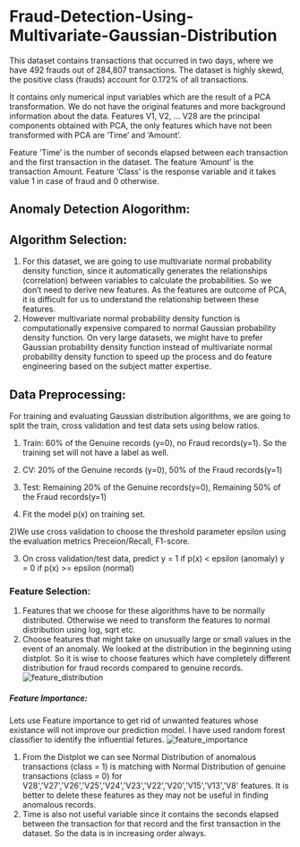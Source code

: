 # Fraud-Detection-Using-Multivariate-Gaussian-Distribution

This dataset contains transactions that occurred in two days, where we have 492 frauds out of 284,807 transactions. The dataset is highly skewd, the positive class (frauds) account for 0.172% of all transactions.

It contains only numerical input variables which are the result of a PCA transformation. We do not have the original features and more background information about the data. Features V1, V2, … V28 are the principal components obtained with PCA, the only features which have not been transformed with PCA are ‘Time’ and ‘Amount’.

Feature ‘Time’ is the number of seconds elapsed between each transaction and the first transaction in the dataset. The feature ‘Amount’ is the transaction Amount. Feature ‘Class’ is the response variable and it takes value 1 in case of fraud and 0 otherwise.

## Anomaly Detection Alogorithm:

## Algorithm Selection:
1) For this dataset, we are going to use multivariate normal probability density function, since it automatically generates the relationships (correlation) between variables to calculate the probabilities. So we don’t need to derive new features. As the features are outcome of PCA, it is difficult for us to understand the relationship between these features.
2) However multivariate normal probability density function is computationally expensive compared to normal Gaussian probability density function. On very large datasets, we might have to prefer Gaussian probability density function instead of multivariate normal probability density function to speed up the process and do feature engineering based on the subject matter expertise.
## Data Preprocessing:
For training and evaluating Gaussian distribution algorithms, we are going to split the train, cross validation and test data sets using below ratios.
1) Train: 60% of the Genuine records (y=0), no Fraud records(y=1). So the training set will not have a label as well.
2) CV: 20% of the Genuine records (y=0), 50% of the Fraud records(y=1)
3) Test: Remaining 20% of the Genuine records(y=0), Remaining 50% of the Fraud records(y=1)

1) Fit the model p(x) on training set.

2)We use cross validation to choose the threshold parameter epsilon using the evaluation metrics Preceion/Recall, F1-score.

3) On cross validation/test data, predict
     y = 1 if p(x) < epsilon (anomaly)
     y = 0 if p(x) >= epsilon (normal)

### Feature Selection:
1) Features that we choose for these algorithms have to be normally distributed. Otherwise we need to transform the features to normal distribution using log, sqrt etc.
2) Choose features that might take on unusually large or small values in the event of an anomaly. We looked at the distribution in the beginning using distplot. So it is wise to choose features which have completely different distribution for fraud records compared to genuine records.
          ![feature_distribution](https://user-images.githubusercontent.com/40944675/46391148-f9352980-c6f8-11e8-809b-71347e6a0885.png)
##### Feature Importance:
Lets use Feature importance to get rid of unwanted features whose existance will not improve our prediction model. 
I have used random forest classifier to identify the influential fetures. 
     ![feature_importance](https://user-images.githubusercontent.com/40944675/46391523-0f43e980-c6fb-11e8-9d72-8b88371fc15c.png)
1) From the Distplot we can see Normal Distribution of anomalous transactions (class = 1) is matching with Normal Distribution of genuine transactions (class = 0) for V28','V27','V26','V25','V24','V23','V22','V20','V15','V13','V8' features. It is better to delete these features as they may not be useful in finding anomalous records. 
2) Time is also not useful variable since it contains the seconds elapsed between the transaction for that record and the first transaction in the dataset. So the data is in increasing order always.
